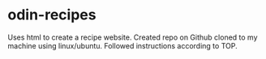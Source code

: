 # odin-recipes
Uses html to create a recipe website. Created repo on Github cloned to my machine using linux/ubuntu. Followed instructions according to TOP.